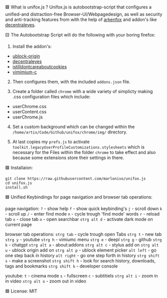 🟪 What is unifox.js ?
Unifox.js is autobootstrap-script that configures a unified-and distraction-free Browser-UI/Webpagedesign, as well as security and anti-tracking features from with the help of [arkenfox](https://github.com/arkenfox/user.js/) and addon's like [decentraleyes](https://decentraleyes.org/).

🟨 The Autobootstrap Script will do the following with your boring firefox:

1. Install the addon's:
- [ublock-origin](https://ublockorigin.com/)
- [decentraleyes](https://decentraleyes.org/)
- [istilldontcareaboutcookies](https://www.stilldontcareaboutcookies.com/)
- [vimimium-c](https://github.com/gdh1995/vimium-c)
  
2. Then configures them, with the included `addons.json` file.

3. Create a folder called `chrome` with a wide variety of simplicty making .css configuration files which include:
- userChrome.css
- userContent.css
- userChrome.js

4. Set a custom background which can be changed within the `/home/artix/Code/Github/unifox/chrome/img/` directory.

5. At last copies my `prefs.js` to activate `toolkit.legacyUserProfileCustomizations.stylesheets` which is necessary for the Files within the folder `chrome` to take effect and also because some extensions store their settings in there.
   
🟩 Installaion:
```
git clone https://raw.githubusercontent.com/marlonivo/unifox.js
cd unifox.js
install.sh
```
🟦 Unified Keybindings for page navigation and browser tab operations:

page navigation:
`?` - show help
`f` - show quick keybinding's
`j` - scroll down 
`k` - scroll up
`/` - enter find mode
    `n` - cycle trough 'find mode' words
`r` - reload tab
`x` - close tab
`o` - open searchbar
`strg alt d` - activate dark mode on current page


browser tab operations:
`strg tab` - cycle trough open Tabs
`strg t` - new tab 
    `strg y` - youtube 
    `strg h` - vimiumc menu 
    `strg e` - deepl 
    `strg g` - github 
    `strg k` - chatgpt 
    `strg alt a` - about:addons 
    `strg alt c` - stylus add on 
    `strg alt u` - ublock origin add on 
    `strg alt p` - ublock element picker 
`alt left` - go one step back in history 
`alt right` - go one step forth in history
`strg shift s` - make a screenshot
`strg shift h` - look for search history, downloads, tags and bookmarks
`strg shift k` - developer console 

youtube:
`t` - cinema mode 
`s` - fullscreen
`c` - subtitiels
`strg alt i` - zoom in in video
`strg alt o` - zoom out in video



🟦 License: MIT



